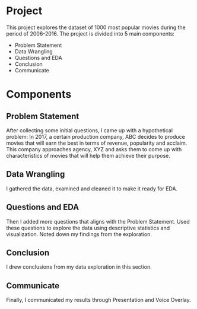 # Project

This project explores the dataset of 1000 most popular movies during the period of 2006-2016. The project is divided into 5 main components:

- Problem Statement
- Data Wrangling
- Questions and EDA
- Conclusion
- Communicate

# Components
## Problem Statement
After collecting some initial questions, I came up with a hypothetical problem: In 2017, a certain production company, ABC decides to produce movies that will earn the best in terms of revenue, popularity and acclaim. This company approaches agency, XYZ and asks them to come up with characteristics of movies that will help them achieve their purpose.

## Data Wrangling
I gathered the data, examined and cleaned it to make it ready for EDA.

## Questions and EDA
Then I added more questions that aligns with the Problem Statement. Used these questions to explore the data using descriptive statistics and visualization. Noted down my findings from the exploration.

## Conclusion
I drew conclusions from my data exploration in this section.

## Communicate
Finally, I communicated my results through Presentation and Voice Overlay.
